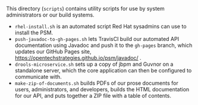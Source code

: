 This directory (`scripts`) contains utility scripts for use by system
administrators or our build systems.

* `rhel-install.sh` is an automated script Red Hat sysadmins can use
  to install the PSM.
* `push-javadoc-to-gh-pages.sh` lets TravisCI build our automated API
  documentation using Javadoc and push it to the `gh-pages` branch,
  which updates our GitHub Pages site,
  https://opentechstrategies.github.io/psm/javadoc/ .
* `drools-microservice.sh` sets up a copy of jbpm and Guvnor on a
  standalone server, which the core application can then be configured
  to communicate with.
* `make-zip-of-documents.sh` builds PDFs of our prose documents for
  users, administrators, and developers, builds the HTML
  documentation for our API, and puts together a ZIP file with a
  table of contents.
